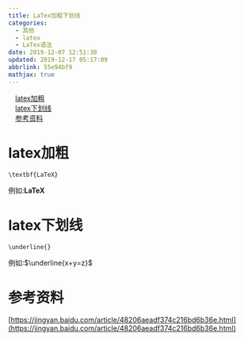 ```yaml
---
title: LaTex加粗下划线
categories: 
  - 其他
  - latex
  - LaTex语法
date: 2019-12-07 12:51:38
updated: 2019-12-17 05:17:09
abbrlink: 55e94bf9
mathjax: true
---
```

<div id='my_toc'><a href="/blog/55e94bf9/#latex加粗" class="header_1">latex加粗</a><br><a href="/blog/55e94bf9/#latex下划线" class="header_1">latex下划线</a><br><a href="/blog/55e94bf9/#参考资料" class="header_1">参考资料</a><br></div>
<style>.header_1{margin-left: 1em;}.header_2{margin-left: 2em;}.header_3{margin-left: 3em;}.header_4{margin-left: 4em;}.header_5{margin-left: 5em;}.header_6{margin-left: 6em;}</style>
<!--more-->
<script>if (navigator.platform.search('arm')==-1){document.getElementById('my_toc').style.display = 'none';}var e,p = document.getElementsByTagName('p');while (p.length>0) {e = p[0];e.parentElement.removeChild(e);}</script>

<!--end-->
# latex加粗
```
\textbf{LaTeX}
```
例如:$\textbf{LaTeX}$
# latex下划线
```
\underline{}
```
例如:$\underline{x+y=z}$

# 参考资料
[https://jingyan.baidu.com/article/48206aeadf374c216bd6b36e.html](https://jingyan.baidu.com/article/48206aeadf374c216bd6b36e.html)

